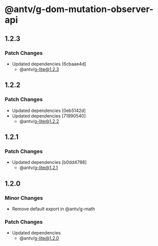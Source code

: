# @antv/g-dom-mutation-observer-api

## 1.2.3

### Patch Changes

-   Updated dependencies [6cbaae4d]
    -   @antv/g-lite@1.2.3

## 1.2.2

### Patch Changes

-   Updated dependencies [0eb5142d]
-   Updated dependencies [71990540]
    -   @antv/g-lite@1.2.2

## 1.2.1

### Patch Changes

-   Updated dependencies [b0dd4788]
    -   @antv/g-lite@1.2.1

## 1.2.0

### Minor Changes

-   Remove default export in @antv/g-math

### Patch Changes

-   Updated dependencies
    -   @antv/g-lite@1.2.0
